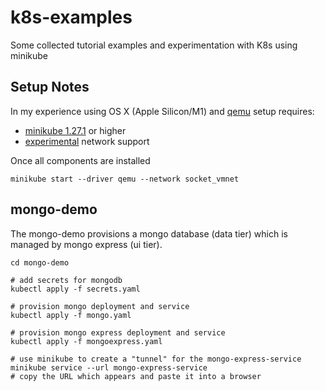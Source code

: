 # k8s-examples
Some collected tutorial examples and experimentation with K8s using minikube

## Setup Notes

In my experience using OS X (Apple Silicon/M1) and [qemu](https://www.qemu.org/) setup requires:
-  [minikube 1.27.1](https://minikube.sigs.k8s.io/docs/) or higher
- [experimental](https://minikube.sigs.k8s.io/docs/drivers/qemu/#1-start-stuck-with-user-network-on-corp-machine-or-custom-dns
) network support

Once all components are installed
```shell
minikube start --driver qemu --network socket_vmnet
```

## mongo-demo
The mongo-demo provisions a mongo database (data tier) which is managed by mongo express (ui tier).

```shell
cd mongo-demo

# add secrets for mongodb
kubectl apply -f secrets.yaml

# provision mongo deployment and service
kubectl apply -f mongo.yaml

# provision mongo express deployment and service
kubectl apply -f mongoexpress.yaml

# use minikube to create a "tunnel" for the mongo-express-service
minikube service --url mongo-express-service
# copy the URL which appears and paste it into a browser
```